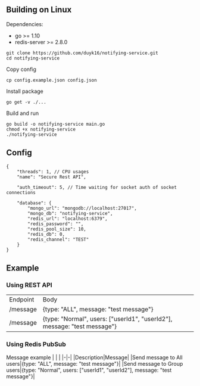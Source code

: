 ## Building on Linux

Dependencies:

  * go >= 1.10
  * redis-server >= 2.8.0

```
git clone https://github.com/duyk16/notifying-service.git
cd notifying-service
```
Copy config
```
cp config.example.json config.json
```
Install package
```
go get -v ./...
```
Build and run
```
go build -o notifying-service main.go
chmod +x notifying-service
./notifying-service
```

## Config

```
{
    "threads": 1, // CPU usages
    "name": "Secure Rest API",

    "auth_timeout": 5, // Time waiting for socket auth of socket connections

    "database": {
        "mongo_url": "mongodb://localhost:27017",
        "mongo_db": "notifying-service",
        "redis_url": "localhost:6379",
        "redis_password": "",
        "redis_pool_size": 10,
        "redis_db": 0,
        "redis_channel": "TEST"
    }
}
```

## Example

### Using REST API

| | |
|-|-|
|Endpoint|Body|
|/message|{type: "ALL", message: "test message"}|
|/message|{type: "Normal", users: ["userId1", "userId2"], message: "test message"}|

### Using Redis PubSub

Message example
| | |
|-|-|
|Description|Message|
|Send message to All users|{type: "ALL", message: "test message"}|
|Send message to Group users|{type: "Normal", users: ["userId1", "userId2"], message: "test message"}|